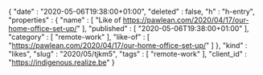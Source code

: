 {
  "date" : "2020-05-06T19:38:00+01:00",
  "deleted" : false,
  "h" : "h-entry",
  "properties" : {
    "name" : [ "Like of https://pawlean.com/2020/04/17/our-home-office-set-up/" ],
    "published" : [ "2020-05-06T19:38:00+01:00" ],
    "category" : [ "remote-work" ],
    "like-of" : [ "https://pawlean.com/2020/04/17/our-home-office-set-up/" ]
  },
  "kind" : "likes",
  "slug" : "2020/05/tjkm5",
  "tags" : [ "remote-work" ],
  "client_id" : "https://indigenous.realize.be"
}
